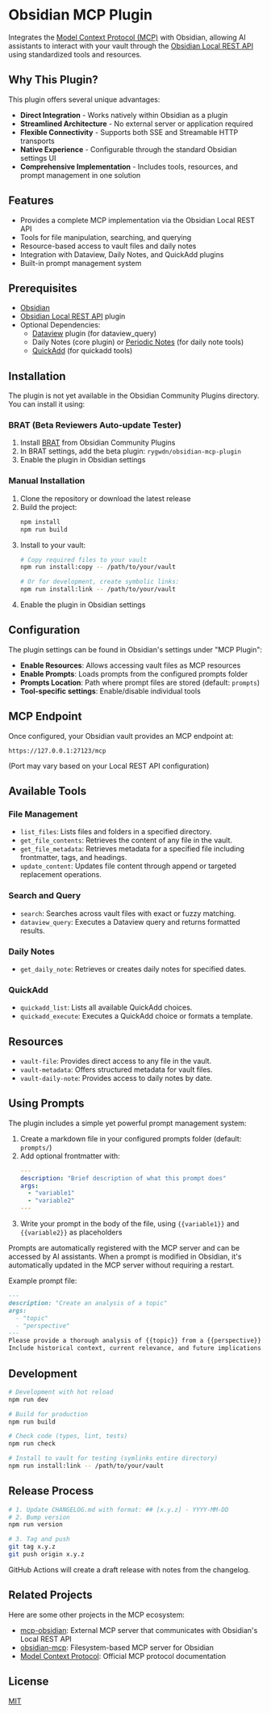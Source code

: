 # Obsidian MCP Plugin

Integrates the [Model Context Protocol (MCP)](https://modelcontextprotocol.io/) with Obsidian, allowing AI assistants to interact with your vault through the [Obsidian Local REST API](https://github.com/coddingtonbear/obsidian-local-rest-api) using standardized tools and resources.

## Why This Plugin?

This plugin offers several unique advantages:

- **Direct Integration** - Works natively within Obsidian as a plugin
- **Streamlined Architecture** - No external server or application required
- **Flexible Connectivity** - Supports both SSE and Streamable HTTP transports
- **Native Experience** - Configurable through the standard Obsidian settings UI
- **Comprehensive Implementation** - Includes tools, resources, and prompt management in one solution

## Features

- Provides a complete MCP implementation via the Obsidian Local REST API
- Tools for file manipulation, searching, and querying
- Resource-based access to vault files and daily notes
- Integration with Dataview, Daily Notes, and QuickAdd plugins
- Built-in prompt management system

## Prerequisites

- [Obsidian](https://obsidian.md/)
- [Obsidian Local REST API](https://github.com/coddingtonbear/obsidian-local-rest-api) plugin
- Optional Dependencies:
  - [Dataview](https://github.com/blacksmithgu/obsidian-dataview) plugin (for dataview_query)
  - Daily Notes (core plugin) or [Periodic Notes](https://github.com/liamcain/obsidian-periodic-notes) (for daily note tools)
  - [QuickAdd](https://github.com/chhoumann/quickadd) (for quickadd tools)

## Installation

The plugin is not yet available in the Obsidian Community Plugins directory. You can install it using:

### BRAT (Beta Reviewers Auto-update Tester)

1. Install [BRAT](https://github.com/TfTHacker/obsidian42-brat) from Obsidian Community Plugins
2. In BRAT settings, add the beta plugin: `rygwdn/obsidian-mcp-plugin`
3. Enable the plugin in Obsidian settings

### Manual Installation

1. Clone the repository or download the latest release
2. Build the project:
   ```bash
   npm install
   npm run build
   ```
3. Install to your vault:
   ```bash
   # Copy required files to your vault
   npm run install:copy -- /path/to/your/vault

   # Or for development, create symbolic links:
   npm run install:link -- /path/to/your/vault
   ```
4. Enable the plugin in Obsidian settings

## Configuration

The plugin settings can be found in Obsidian's settings under "MCP Plugin":

- **Enable Resources**: Allows accessing vault files as MCP resources
- **Enable Prompts**: Loads prompts from the configured prompts folder
- **Prompts Location**: Path where prompt files are stored (default: `prompts`)
- **Tool-specific settings**: Enable/disable individual tools

## MCP Endpoint

Once configured, your Obsidian vault provides an MCP endpoint at:
```
https://127.0.0.1:27123/mcp
```

(Port may vary based on your Local REST API configuration)

## Available Tools

### File Management
- `list_files`: Lists files and folders in a specified directory.
- `get_file_contents`: Retrieves the content of any file in the vault.
- `get_file_metadata`: Retrieves metadata for a specified file including frontmatter, tags, and headings.
- `update_content`: Updates file content through append or targeted replacement operations.

### Search and Query
- `search`: Searches across vault files with exact or fuzzy matching.
- `dataview_query`: Executes a Dataview query and returns formatted results.

### Daily Notes
- `get_daily_note`: Retrieves or creates daily notes for specified dates.

### QuickAdd
- `quickadd_list`: Lists all available QuickAdd choices.
- `quickadd_execute`: Executes a QuickAdd choice or formats a template.


## Resources

- `vault-file`: Provides direct access to any file in the vault.
- `vault-metadata`: Offers structured metadata for vault files.
- `vault-daily-note`: Provides access to daily notes by date.

## Using Prompts

The plugin includes a simple yet powerful prompt management system:

1. Create a markdown file in your configured prompts folder (default: `prompts/`)
2. Add optional frontmatter with:
   ```yaml
   ---
   description: "Brief description of what this prompt does"
   args:
     - "variable1"
     - "variable2"
   ---
   ```
3. Write your prompt in the body of the file, using `{{variable1}}` and `{{variable2}}` as placeholders

Prompts are automatically registered with the MCP server and can be accessed by AI assistants. When a prompt is modified in Obsidian, it's automatically updated in the MCP server without requiring a restart.

Example prompt file:
```markdown
---
description: "Create an analysis of a topic"
args:
  - "topic"
  - "perspective"
---
Please provide a thorough analysis of {{topic}} from a {{perspective}} perspective.
Include historical context, current relevance, and future implications.
```

## Development

```bash
# Development with hot reload
npm run dev

# Build for production
npm run build

# Check code (types, lint, tests)
npm run check

# Install to vault for testing (symlinks entire directory)
npm run install:link -- /path/to/your/vault
```

## Release Process

```bash
# 1. Update CHANGELOG.md with format: ## [x.y.z] - YYYY-MM-DD
# 2. Bump version
npm run version

# 3. Tag and push
git tag x.y.z
git push origin x.y.z
```

GitHub Actions will create a draft release with notes from the changelog.

## Related Projects

Here are some other projects in the MCP ecosystem:

- [mcp-obsidian](https://github.com/MarkusPfundstein/mcp-obsidian): External MCP server that communicates with Obsidian's Local REST API
- [obsidian-mcp](https://github.com/StevenStavrakis/obsidian-mcp): Filesystem-based MCP server for Obsidian
- [Model Context Protocol](https://modelcontextprotocol.io/): Official MCP protocol documentation

## License

[MIT](LICENSE)
